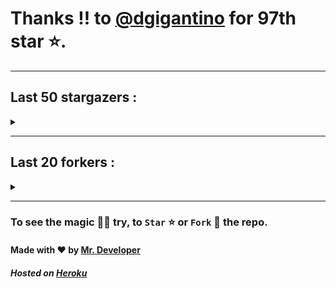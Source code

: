 # Thanks !! to [@dgigantino](https://github.com/dgigantino) for 97th star ⭐.
---

## Last 50 stargazers :
<details><summary></summary>

| No. | Profile Pic | Username | Star Number ⭐ |
| :---: | :---: | :---: | :---: |
| 1. | <img src='https://avatars.githubusercontent.com/u/88822116?v=4'> | [@dgigantino](https://github.com/dgigantino) | 97 |
| 2. | <img src='https://avatars.githubusercontent.com/u/83925560?v=4'> | [@not4syntaxpe](https://github.com/not4syntaxpe) | 96 |
| 3. | <img src='https://avatars.githubusercontent.com/u/54471820?v=4'> | [@r3pt1s](https://github.com/r3pt1s) | 95 |
| 4. | <img src='https://avatars.githubusercontent.com/u/53967726?v=4'> | [@supercrafter333](https://github.com/supercrafter333) | 94 |
| 5. | <img src='https://avatars.githubusercontent.com/u/64813399?v=4'> | [@jibixyt](https://github.com/jibixyt) | 93 |
| 6. | <img src='https://avatars.githubusercontent.com/u/55063773?v=4'> | [@ceepkev77](https://github.com/ceepkev77) | 92 |
| 7. | <img src='https://avatars.githubusercontent.com/u/26801154?v=4'> | [@CodsXBlastin](https://github.com/CodsXBlastin) | 91 |
| 8. | <img src='https://avatars.githubusercontent.com/u/25908768?v=4'> | [@JaxkDev](https://github.com/JaxkDev) | 90 |
| 9. | <img src='https://avatars.githubusercontent.com/u/73209315?v=4'> | [@saadman-galib](https://github.com/saadman-galib) | 89 |
| 10. | <img src='https://avatars.githubusercontent.com/u/68734813?v=4'> | [@faded-ninja](https://github.com/faded-ninja) | 88 |
| 11. | <img src='https://avatars.githubusercontent.com/u/47496465?v=4'> | [@Matze997](https://github.com/Matze997) | 87 |
| 12. | <img src='https://avatars.githubusercontent.com/u/51480483?v=4'> | [@shizotoaster](https://github.com/shizotoaster) | 86 |
| 13. | <img src='https://avatars.githubusercontent.com/u/28113262?v=4'> | [@xISRAPILx](https://github.com/xISRAPILx) | 85 |
| 14. | <img src='https://avatars.githubusercontent.com/u/32965703?v=4'> | [@Ifera](https://github.com/Ifera) | 84 |
| 15. | <img src='https://avatars.githubusercontent.com/u/50779115?v=4'> | [@ReversoDev](https://github.com/ReversoDev) | 83 |
| 16. | <img src='https://avatars.githubusercontent.com/u/40144185?v=4'> | [@itsDkiller](https://github.com/itsDkiller) | 82 |
| 17. | <img src='https://avatars.githubusercontent.com/u/34418030?v=4'> | [@HerryYT](https://github.com/HerryYT) | 81 |
| 18. | <img src='https://avatars.githubusercontent.com/u/40790870?v=4'> | [@SpaceLeft](https://github.com/SpaceLeft) | 80 |
| 19. | <img src='https://avatars.githubusercontent.com/u/16628342?v=4'> | [@DelxHQ](https://github.com/DelxHQ) | 79 |
| 20. | <img src='https://avatars.githubusercontent.com/u/46083528?v=4'> | [@siddharthroy12](https://github.com/siddharthroy12) | 78 |
| 21. | <img src='https://avatars.githubusercontent.com/u/72983221?v=4'> | [@ZackeryRSmith](https://github.com/ZackeryRSmith) | 77 |
| 22. | <img src='https://avatars.githubusercontent.com/u/75159744?v=4'> | [@Avyansh0001](https://github.com/Avyansh0001) | 76 |
| 23. | <img src='https://avatars.githubusercontent.com/u/62464560?v=4'> | [@Illegal-Services](https://github.com/Illegal-Services) | 75 |
| 24. | <img src='https://avatars.githubusercontent.com/u/59579906?v=4'> | [@bocah27](https://github.com/bocah27) | 74 |
| 25. | <img src='https://avatars.githubusercontent.com/u/90455659?v=4'> | [@akprivatebots](https://github.com/akprivatebots) | 73 |
| 26. | <img src='https://avatars.githubusercontent.com/u/76171703?v=4'> | [@roushanagarwalla](https://github.com/roushanagarwalla) | 72 |
| 27. | <img src='https://avatars.githubusercontent.com/u/26739205?v=4'> | [@AbdushukurRasulov](https://github.com/AbdushukurRasulov) | 71 |
| 28. | <img src='https://avatars.githubusercontent.com/u/92579700?v=4'> | [@JohnWickKeanue](https://github.com/JohnWickKeanue) | 70 |
| 29. | <img src='https://avatars.githubusercontent.com/u/87888078?v=4'> | [@hydrixTg777](https://github.com/hydrixTg777) | 69 |
| 30. | <img src='https://avatars.githubusercontent.com/u/85750096?v=4'> | [@JemonNazeer](https://github.com/JemonNazeer) | 68 |
| 31. | <img src='https://avatars.githubusercontent.com/u/106221089?v=4'> | [@ItzKingz](https://github.com/ItzKingz) | 67 |
| 32. | <img src='https://avatars.githubusercontent.com/u/32560442?v=4'> | [@mrdrivingduck](https://github.com/mrdrivingduck) | 66 |
| 33. | <img src='https://avatars.githubusercontent.com/u/105053471?v=4'> | [@Sharmaps1757](https://github.com/Sharmaps1757) | 65 |
| 34. | <img src='https://avatars.githubusercontent.com/u/87847004?v=4'> | [@Hesenovhuseyn](https://github.com/Hesenovhuseyn) | 64 |
| 35. | <img src='https://avatars.githubusercontent.com/u/104765453?v=4'> | [@youssefnasef](https://github.com/youssefnasef) | 63 |
| 36. | <img src='https://avatars.githubusercontent.com/u/105335749?v=4'> | [@spideyboyaman](https://github.com/spideyboyaman) | 62 |
| 37. | <img src='https://avatars.githubusercontent.com/u/60040629?v=4'> | [@JD906](https://github.com/JD906) | 61 |
| 38. | <img src='https://avatars.githubusercontent.com/u/95572329?v=4'> | [@JoelBobanOffline](https://github.com/JoelBobanOffline) | 60 |
| 39. | <img src='https://avatars.githubusercontent.com/u/86429222?v=4'> | [@arun017s](https://github.com/arun017s) | 59 |
| 40. | <img src='https://avatars.githubusercontent.com/u/66241829?v=4'> | [@AwayJob](https://github.com/AwayJob) | 58 |
| 41. | <img src='https://avatars.githubusercontent.com/u/77918734?v=4'> | [@yourtulloh](https://github.com/yourtulloh) | 57 |
| 42. | <img src='https://avatars.githubusercontent.com/u/92523621?v=4'> | [@omiragk05](https://github.com/omiragk05) | 56 |
| 43. | <img src='https://avatars.githubusercontent.com/u/82395901?v=4'> | [@rakeshyt](https://github.com/rakeshyt) | 55 |
| 44. | <img src='https://avatars.githubusercontent.com/u/87684559?v=4'> | [@Meliodas-Demonking](https://github.com/Meliodas-Demonking) | 54 |
| 45. | <img src='https://avatars.githubusercontent.com/u/86404384?v=4'> | [@eaustin6](https://github.com/eaustin6) | 53 |
| 46. | <img src='https://avatars.githubusercontent.com/u/9571025?v=4'> | [@junedkh](https://github.com/junedkh) | 52 |
| 47. | <img src='https://avatars.githubusercontent.com/u/68769346?v=4'> | [@rajput-hemant](https://github.com/rajput-hemant) | 51 |
| 48. | <img src='https://avatars.githubusercontent.com/u/16763276?v=4'> | [@K4CZP3R](https://github.com/K4CZP3R) | 50 |
| 49. | <img src='https://avatars.githubusercontent.com/u/36649395?v=4'> | [@airsquared](https://github.com/airsquared) | 49 |
| 50. | <img src='https://avatars.githubusercontent.com/u/86813581?v=4'> | [@ImDarkLK](https://github.com/ImDarkLK) | 48 |
| 51. | <img src='https://avatars.githubusercontent.com/u/96438111?v=4'> | [@Gishankrishka2](https://github.com/Gishankrishka2) | 47 |

</details>

---

## Last 20 forkers :
<details><summary></summary>

| No. | Profile Pic | Username | Fork Number 🍴 |
| :---: | :---: | :---: | :---: |
| 1. | <img src='https://avatars.githubusercontent.com/u/47496465?v=4'> | [@Matze997](https://github.com/Matze997) | 21 |
| 2. | <img src='https://avatars.githubusercontent.com/u/40790870?v=4'> | [@SpaceLeft](https://github.com/SpaceLeft) | 20 |
| 3. | <img src='https://avatars.githubusercontent.com/u/87888078?v=4'> | [@hydrixTg777](https://github.com/hydrixTg777) | 19 |
| 4. | <img src='https://avatars.githubusercontent.com/u/106221089?v=4'> | [@ItzKingz](https://github.com/ItzKingz) | 18 |
| 5. | <img src='https://avatars.githubusercontent.com/u/105053471?v=4'> | [@Sharmaps1757](https://github.com/Sharmaps1757) | 17 |
| 6. | <img src='https://avatars.githubusercontent.com/u/100023533?v=4'> | [@omkar1003](https://github.com/omkar1003) | 16 |
| 7. | <img src='https://avatars.githubusercontent.com/u/104765453?v=4'> | [@youssefnasef](https://github.com/youssefnasef) | 15 |
| 8. | <img src='https://avatars.githubusercontent.com/u/105335749?v=4'> | [@spideyboyaman](https://github.com/spideyboyaman) | 14 |
| 9. | <img src='https://avatars.githubusercontent.com/u/88897873?v=4'> | [@Nobody370](https://github.com/Nobody370) | 13 |
| 10. | <img src='https://avatars.githubusercontent.com/u/96438111?v=4'> | [@Gishankrishka2](https://github.com/Gishankrishka2) | 12 |
| 11. | <img src='https://avatars.githubusercontent.com/u/91558902?v=4'> | [@rk134-hub](https://github.com/rk134-hub) | 11 |
| 12. | <img src='https://avatars.githubusercontent.com/u/20133621?v=4'> | [@NitroFuN](https://github.com/NitroFuN) | 10 |
| 13. | <img src='https://avatars.githubusercontent.com/u/482367?v=4'> | [@nyuszika7h](https://github.com/nyuszika7h) | 9 |
| 14. | <img src='https://avatars.githubusercontent.com/u/84174959?v=4'> | [@S4TyEndRa](https://github.com/S4TyEndRa) | 8 |
| 15. | <img src='https://avatars.githubusercontent.com/u/66910428?v=4'> | [@VIKASIND](https://github.com/VIKASIND) | 7 |
| 16. | <img src='https://avatars.githubusercontent.com/u/101307401?v=4'> | [@Tellyfun](https://github.com/Tellyfun) | 6 |
| 17. | <img src='https://avatars.githubusercontent.com/u/102476142?v=4'> | [@hiroultroid93819](https://github.com/hiroultroid93819) | 5 |
| 18. | <img src='https://avatars.githubusercontent.com/u/98212032?v=4'> | [@random772](https://github.com/random772) | 4 |
| 19. | <img src='https://avatars.githubusercontent.com/u/97720718?v=4'> | [@MaheshKmr9](https://github.com/MaheshKmr9) | 3 |
| 20. | <img src='https://avatars.githubusercontent.com/u/85005373?v=4'> | [@HerokuMods](https://github.com/HerokuMods) | 2 |

</details>

---
### To see the magic 🧚‍♂️ try, to `Star` ⭐ or `Fork` 🍴 the repo.
#### Made with ❤️ by [Mr. Developer](https://github.com/MrBotDeveloper)
##### Hosted on [Heroku](https://heroku.com)